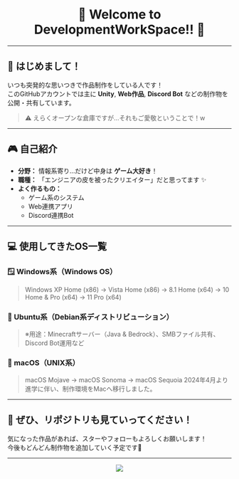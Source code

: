 <h1 align="center">🎉 Welcome to DevelopmentWorkSpace!! 🎉</h1>

---

## 👋 はじめまして！
いつも突発的な思いつきで作品制作をしている人です！<br>
このGitHubアカウントでは主に **Unity**, **Web作品**, **Discord Bot** などの制作物を公開・共有しています。  
> ⚠️ えらくオープンな倉庫ですが…それもご愛敬ということで！w

---

## 🎮 自己紹介

- **分野：** 情報系寄り…だけど中身は **ゲーム大好き**！
- **職種：** 「エンジニアの皮を被ったクリエイター」だと思ってます ✨
- **よく作るもの：**
  - ゲーム系のシステム
  - Web連携アプリ
  - Discord連携Bot

---

## 💻 使用してきたOS一覧

### 🪟 Windows系（Windows OS）
> Windows XP Home (x86) → Vista Home (x86) → 8.1 Home (x64)
→ 10 Home & Pro (x64) → 11 Pro (x64)
### 🐧 Ubuntu系（Debian系ディストリビューション）
> ※用途：Minecraftサーバー（Java & Bedrock）、SMBファイル共有、Discord Bot運用など
### 🍎 macOS（UNIX系）
> macOS Mojave → macOS Sonoma → macOS Sequoia
> 2024年4月より進学に伴い、制作環境をMacへ移行しました。

---

## 🚀 ぜひ、リポジトリも見ていってください！

気になった作品があれば、スターやフォローもよろしくお願いします！  
今後もどんどん制作物を追加していく予定です💪

---

<p align="center">
  <img src="https://capsule-render.vercel.app/api?type=waving&color=gradient&height=120&section=footer"/>
</p>
